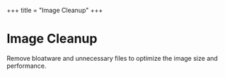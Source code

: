 +++
title = "Image Cleanup"
+++

# Image Cleanup

Remove bloatware and unnecessary files to optimize the image size and performance.
